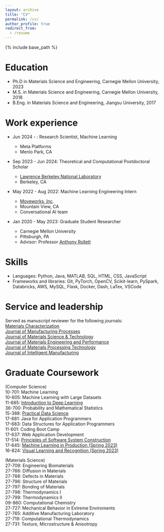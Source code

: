 ```yaml
---
layout: archive
title: "CV"
permalink: /cv/
author_profile: true
redirect_from:
  - /resume
---
```


{% include base_path %}

Education
======
* Ph.D in Materials Science and Engineering, Carnegie Mellon University, 2023
* M.S. in Materials Science and Engineering, Carnegie Mellon University, 2018
* B.Eng. in Materials Science and Engineering, Jiangsu University, 2017

Work experience
======

* Jun 2024 - : Research Scientist, Machine Learning
  * Meta Platforms
  * Menlo Park, CA

* Sep 2023 - Jun 2024: Theoretical and Computational Postdoctoral Scholar
  * [Lawrence Berkeley National Laboratory](https://www.lbl.gov/)
  * Berkeley, CA

* May 2022 - Aug 2022: Machine Learning Engineering Intern
  * [Moveworks, Inc](https://www.moveworks.com/).
  * Mountain View, CA
  * Conversational AI team

* Jan 2020 - May 2023: Graduate Student Researcher
  * Carnegie Mellon University
  * Pittsburgh, PA
  * Advisor: Professor [Anthony Rollett](https://www.cmu.edu/engineering/materials/people/faculty/bios/rollett-up-7jan21.html)
  
Skills
======
* Languages: Python, Java, MATLAB, SQL, HTML, CSS, JavaScript
* Frameworks and libraries: Git, PyTorch, OpenCV, Scikit-learn, PySpark, Databricks, AWS, MySQL, Flask, Docker, Dash, LaTex, VSCode


<!-- Publications
======
  <ul>{% for post in site.publications %}
    {% include archive-single-cv.html %}
  {% endfor %}</ul>
   -->
   
<!-- Talks
======
  <ul>{% for post in site.talks %}
    {% include archive-single-talk-cv.html %}
  {% endfor %}</ul>
   -->
<!-- Teaching
======
  <ul>{% for post in site.teaching %}
    {% include archive-single-cv.html %}
  {% endfor %}</ul>
  
Service and leadership
======
* Currently signed in to 43 different slack teams -->

Service and leadership
======
Served as manuscript reviewer for the following journals:\
[Materials Characterization](https://www.sciencedirect.com/journal/materials-characterization)\
[Journal of Manufacturing Processes](https://www.sciencedirect.com/journal/journal-of-manufacturing-processes)\
[Journal of Materials Science & Technology](https://www.sciencedirect.com/journal/journal-of-materials-science-and-technology)\
[Journal of Materials Engineering and Performance](https://www.springer.com/journal/11665)\
[Journal of Materials Processing Technology](https://www.sciencedirect.com/journal/journal-of-materials-processing-technology)\
[Journal of Intelligent Manufacturing](https://www.springer.com/journal/10845?gclid=CjwKCAjw04yjBhApEiwAJcvNob_q8UJmz-zV_pV4h2X2MyKvy2ucqkZ2BKkX5arsVVc8u3m5zcBz8BoCtK4QAvD_BwE)

Graduate Coursework
======
(Computer Science)\
10-701: Machine Learning\
10-605: Machine Learning with Large Datasets\
11-685: [Introduction to Deep Learning](https://deeplearning.cs.cmu.edu/S23/index.html)\
36-700: Probability and Mathematical Statistics\
15-388: [Practical Data Science](http://www.datasciencecourse.org/)\
17-681: Java for Application Programmers\
17-683: Data Structures for Application Programmers\
11-601: Coding Boot Camp\
17-637: Web Application Development\
17-514: [Principles of Software System Construction](https://cmu-17-214.github.io/f2022/)\
17-645: [Machine Learning in Production (Spring 2023)](https://mlip-cmu.github.io/s2023/)\
16-824: [Visual Learning and Recognition (Spring 2023)](https://visual-learning.cs.cmu.edu/)

(Materials Science)\
27-709: Engineering Biomaterials\
27-766: Diffusion in Materials\
27-788: Defects in Materials\
27-796: Structure of Materials\
27-797: Bonding of Materials\
27-798: Thermodynamics I\
27-799: Thermodynamics II\
09-860: Computational Chemistry\
27-727: Mechanical Behavior in Extreme Enviroments\
27-765: Additive Manufacturing Laboratory\
27-719: Computational Thermodynamics\
27-731: Texture, Microstructure & Anisotropy